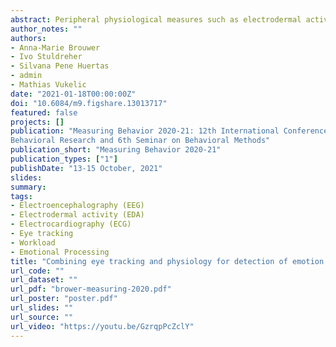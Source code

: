 ```yaml
---
abstract: Peripheral physiological measures such as electrodermal activity (EDA), heart rate and pupil dilation, as well as neurophysiological measures such as electroencephalography (EEG), can inform us about individuals’ cognitive and emotional state. We are interested in exploiting such measures in real life situations. A challenge of interpreting physiological measures as markers of mental state in real life is the lack of context information. We here approach this challenge by relating physiological measures to eye tracking. Participants scanned stimuli that induced different levels of workload (small sets of numbers that needed to be added or not) and different types of emotion (neutral, pleasant and unpleasant pictures). EDA, heart rate, pupil size and EEG were related to the first eye fixation on the stimulus. Our first results indicate that this may be especially helpful in situations related to cognitive workload, e.g. determining whether operators are not only looking at, but are also cognitively processing information that is presented on a screen.
author_notes: ""
authors:
- Anna-Marie Brouwer
- Ivo Stuldreher
- Silvana Pene Huertas
- admin
- Mathias Vukelic
date: "2021-01-18T00:00:00Z"
doi: "10.6084/m9.figshare.13013717"
featured: false
projects: []
publication: "Measuring Behavior 2020-21: 12th International Conference on Methods and Techniques in
Behavioral Research and 6th Seminar on Behavioral Methods"
publication_short: "Measuring Behavior 2020-21"
publication_types: ["1"]
publishDate: "13-15 October, 2021"
slides:
summary:
tags:
- Electroencephalography (EEG)
- Electrodermal activity (EDA)
- Electrocardiography (ECG)
- Eye tracking
- Workload
- Emotional Processing
title: "Combining eye tracking and physiology for detection of emotion and workload"
url_code: ""
url_dataset: ""
url_pdf: "brower-measuring-2020.pdf"
url_poster: "poster.pdf"
url_slides: ""
url_source: ""
url_video: "https://youtu.be/GzrqpPcZclY"
---
```


<!--{{% callout note %}}
Click the *Cite* button above to demo the feature to enable visitors to import publication metadata into their reference management software.
{{% /callout %}}

{{% callout note %}}
Create your slides in Markdown - click the *Slides* button to check out the example.
{{% /callout %}}

Supplementary notes can be added here, including [code, math, and images](https://wowchemy.com/docs/writing-markdown-latex/).-->
